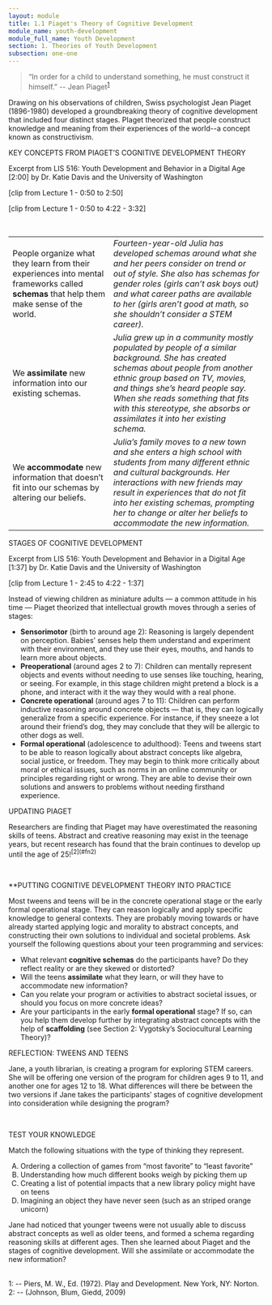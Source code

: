 ```yaml
---
layout: module
title: 1.1 Piaget's Theory of Cognitive Development
module_name: youth-development
module_full_name: Youth Development
section: 1. Theories of Youth Development
subsection: one-one
---
```


>“In order for a child to understand something, he must construct it himself.” -- Jean Piaget<sup>[1](#fn1)</sup> 

Drawing on his observations of children, Swiss psychologist Jean Piaget (1896-1980) developed a groundbreaking theory of cognitive development that included four distinct stages. PIaget theorized that people construct knowledge and meaning from their experiences of the world--a concept known as constructivism.

<div class="explanatory">  
  <p><span class="box-title">KEY CONCEPTS FROM PIAGET’S COGNITIVE DEVELOPMENT THEORY</span></p> 

  <p>Excerpt from LIS 516: Youth Development and Behavior in a Digital Age [2:00] by Dr. Katie Davis and the University of Washington <br>

 [clip from Lecture 1 - 0:50 to 2:50] 

[clip from Lecture 1 - 0:50 to 4:22 - 3:32]

</p> 
  </div>
 <br>
  
<table> 
  <tr><td>People organize what they learn from their experiences into mental frameworks called <b>schemas</b> that help them make sense of the world. </td><td><i>Fourteen-year-old Julia has developed schemas around what she and her peers consider on trend or out of style. She also has schemas for gender roles (girls can’t ask boys out) and what career paths are available to her (girls aren’t good at math, so she shouldn’t consider a STEM career).</i></td></tr> 

  <tr><td>We <b>assimilate</b> new information into our existing schemas.</td><td><i>Julia grew up in a community mostly populated by people of a similar background. She has created schemas about people from another ethnic group based on TV, movies, and things she’s heard people say. When she reads something that fits with this stereotype, she absorbs or assimilates it into her existing schema.</i></td></tr> 

  <tr><td>We <b>accommodate</b> new information that doesn’t fit into our schemas by altering our beliefs. </td><td><i>Julia’s family moves to a new town and she enters a high school with students from many different ethnic and cultural backgrounds. Her interactions with new friends may result in experiences that do not fit into her existing schemas, prompting her to change or alter her beliefs to accommodate the new information.</i></td></tr> 
</table>

<div class="explanatory">  
  <p><span class="box-title">STAGES OF COGNITIVE DEVELOPMENT</span></p> 

  <p>Excerpt from LIS 516: Youth Development and Behavior in a Digital Age [1:37] by Dr. Katie Davis and the University of Washington<br>

[clip from Lecture 1 - 2:45 to 4:22 - 1:37]
</p> 
  </div>

Instead of viewing children as miniature adults — a common attitude in his time — Piaget theorized that intellectual growth moves through a series of stages: 

- **Sensorimotor** (birth to around age 2): Reasoning is largely dependent on perception. Babies’ senses help them understand and experiment with their environment, and they use their eyes, mouths, and hands to learn more about objects. 
- **Preoperational** (around ages 2 to 7): Children can mentally represent objects and events without needing to use senses like touching, hearing, or seeing. For example, in this stage children might pretend a block is a phone, and interact with it the way they would with a real phone. 
- **Concrete operational** (around ages 7 to 11): Children can perform inductive reasoning around concrete objects — that is, they can logically generalize from a specific experience. For instance, if they sneeze a lot around their friend’s dog, they may conclude that they will be allergic to other dogs as well. 
- **Formal operational** (adolescence to adulthood): Teens and tweens start to be able to reason logically about abstract concepts like algebra, social justice, or freedom. They may begin to think more critically about moral or ethical issues, such as norms in an online community or principles regarding right or wrong. They are able to devise their own solutions and answers to problems without needing firsthand experience. 

<div class="explanatory">  
  <p><span class="box-title">UPDATING PIAGET</span></p> 

  <p>Researchers are finding that Piaget may have overestimated the reasoning skills of teens. Abstract and creative reasoning may exist in the teenage years, but recent research has found that the brain continues to develop up until the age of 25!<sup>[2](#fn2)</sup>
</p> 
  </div>
  <br>
  
**PUTTING COGNITIVE DEVELOPMENT THEORY INTO PRACTICE 

Most tweens and teens will be in the concrete operational stage or the early formal operational stage. They can reason logically and apply specific knowledge to general contexts. They are probably moving towards or have already started applying logic and morality to abstract concepts, and constructing their own solutions to individual and societal problems. Ask yourself the following questions about your teen programming and services:  

- What relevant **cognitive schemas** do the participants have? Do they reflect reality or are they skewed or distorted?  
- Will the teens **assimilate** what they learn, or will they have to accommodate new information?  
- Can you relate your program or activities to abstract societal issues, or should you focus on more concrete ideas? 
- Are your participants in the early **formal operational** stage? If so, can you help them develop further by integrating abstract concepts with the help of **scaffolding** (see Section 2: Vygotsky’s Sociocultural Learning Theory)? 

<div class="reflection"> 

  <p><span class="box-title">REFLECTION: TWEENS AND TEENS</span></p> 

  <p>Jane, a youth librarian, is creating a program for exploring STEM careers. She will be offering one version of the program for children ages 9 to 11, and another one for ages 12 to 18. What differences will there be between the two versions if Jane takes the participants’ stages of cognitive development into consideration while designing the program? </p>
</div>
<br>

<div class="reflection"> 

  <p><span class="box-title">TEST YOUR KNOWLEDGE</span></p> 

  <p>Match the following situations with the type of thinking they represent.</p> 
  <ol type="A">
  <li>Ordering a collection of games from “most favorite” to “least favorite” </li>
  <li>Understanding how much different books weigh by picking them up</li>
  <li>Creating a list of potential impacts that a new library policy might have on teens</li>
  <li>Imagining an object they have never seen (such as an striped orange unicorn)</li>
  </ol>
  <p>Jane had noticed that younger tweens were not usually able to discuss abstract concepts as well as older teens, and formed a schema regarding reasoning skills at different ages. Then she learned about Piaget and the stages of cognitive development. Will she assimilate or accommodate the new information?</p> 
</div>

<br>
<a name="fn1">1</a>:  -- Piers, M. W., Ed. (1972). Play and Development. New York, NY: Norton. 
<br> 
<a name="fn2">2</a>:  -- (Johnson, Blum, Giedd, 2009)
